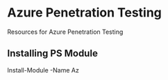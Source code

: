 # Azure Penetration Testing
Resources for Azure Penetration Testing

## Installing PS Module
Install-Module -Name Az

